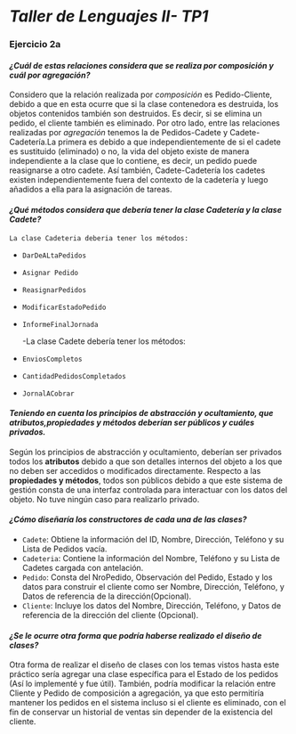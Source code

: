 # *Taller de Lenguajes II- TP1*

### Ejercicio 2a

#### *¿Cuál de estas relaciones considera que se realiza por composición y cuál por agregación?*
Considero que la relación realizada por *composición* es Pedido-Cliente, debido a que en esta ocurre que si la clase contenedora es destruida, los objetos contenidos también son destruidos. Es decir, si se elimina un pedido, el cliente también es eliminado.
Por otro lado, entre las relaciones realizadas por *agregación* tenemos la de Pedidos-Cadete y Cadete-Cadetería.La primera es debido a que independientemente de si el cadete es sustituido (eliminado) o no, la vida del objeto existe de manera independiente a la clase que lo contiene, es decir, un pedido puede reasignarse a otro cadete. Así también, Cadete-Cadetería  los cadetes existen independientemente fuera del contexto de la cadetería y luego añadidos a ella para la asignación de tareas.


#### *¿Qué métodos considera que debería tener la clase Cadetería y la clase Cadete?*
    La clase Cadeteria deberia tener los métodos: 
- `DarDeALtaPedidos`
- `Asignar Pedido`
- `ReasignarPedidos`
- `ModificarEstadoPedido`
- `InformeFinalJornada`

    -La clase Cadete debería tener los métodos:
- `EnviosCompletos`
- `CantidadPedidosCompletados`
- `JornalACobrar`

#### *Teniendo en cuenta los principios de abstracción y ocultamiento, que atributos,propiedades y métodos deberían ser públicos y cuáles privados.*
 Según los principios de abstracción y ocultamiento, deberían ser privados todos los **atributos** debido a que son detalles internos del objeto a los que no deben ser accedidos o modificados directamente. Respecto a las **propiedades y métodos**, todos son públicos debido a que este sistema de gestión  consta de una interfaz controlada para interactuar con los datos del objeto. No tuve ningún caso para realizarlo privado.

#### *¿Cómo diseñaría los constructores de cada una de las clases?*
 - `Cadete`: Obtiene la información del ID, Nombre, Dirección, Teléfono y su Lista de Pedidos vacía.
  - `Cadeteria`: Contiene la información del Nombre, Teléfono y su Lista de Cadetes cargada con antelación.
  - `Pedido`: Consta del NroPedido, Observación del Pedido, Estado y los datos para construir el cliente como ser  Nombre, Dirección, Teléfono, y Datos de referencia de la dirección(Opcional).
  - `Cliente`: Incluye los datos del  Nombre, Dirección, Teléfono, y Datos de referencia de la dirección del cliente (Opcional).

#### *¿Se le ocurre otra forma que podría haberse realizado el diseño de clases?*

Otra forma de realizar el diseño de clases con los temas vistos hasta este práctico sería agregar una clase específica para el Estado de los pedidos (Así lo implementé y fue útil). También, podría modificar la relación entre Cliente y Pedido de composición a agregación, ya que esto permitiría mantener los pedidos en el sistema incluso si el cliente es eliminado, con el fin de conservar un historial de ventas sin depender de la existencia del cliente. 


